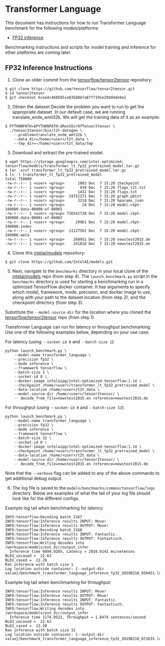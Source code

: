 # Transformer Language

This document has instructions for how to run Transformer Language benchmark for the
following modes/platforms:
* [FP32 inference](#fp32-inference-instructions)

Benchmarking instructions and scripts for model training and inference for
other platforms are coming later.

## FP32 Inference Instructions

1. Clone an older commit from the [tensorflow/tensor2tensor](https://github.com/tensorflow/tensor2tensor) repository:

```
$ git clone https://github.com/tensorflow/tensor2tensor.git
$ cd tensor2tensor
$ git checkout 6cea4c460585ce835d8bfa87f7191e29dd4de9e2
```

2. Obtain the dataset
Decide the problem you want to run to get the appropriate dataset. In our default case, we are running translate_ende_wmt32k.
We will get the training data of it as an example:

```
$ PYTHONPATH=$PYTHONPATH:$RootDirOfTensor2tensor \
  ./tensor2tensor/bin/t2t-datagen \
    --problem=translate_ende_wmt32k \
    --data_dir=/home/<user>/t2t_data \
    --tmp_dir=~/home/<user>/t2t_data/tmp
```

3. Download and extract the pre-trained model.
```
$ wget https://storage.googleapis.com/intel-optimized-tensorflow/models/transformer_lt_fp32_pretrained_model.tar.gz
$ tar -xzvf transformer_lt_fp32_pretrained_model.tar.gz
$ ls -l transformer_lt_fp32_pretrained_model
total 750000
-rw-r--r-- 1 <user> <group>      1003 Dec  7 15:20 checkpoint
-rw-r--r-- 1 <user> <group>       939 Dec  7 15:20 flags_t2t.txt
-rw-r--r-- 1 <user> <group>      1432 Dec  7 15:20 flags.txt
-rw-r--r-- 1 <user> <group>  19752171 Dec  7 15:20 graph.pbtxt
-rw-r--r-- 1 <user> <group>      3218 Dec  7 15:20 hparams.json
-rw-r--r-- 1 <user> <group>        24 Dec  7 15:20 model.ckpt-340000.data-00000-of-00002
-rw-r--r-- 1 <user> <group> 736542728 Dec  7 15:20 model.ckpt-340000.data-00001-of-00002
-rw-r--r-- 1 <user> <group>     29961 Dec  7 15:20 model.ckpt-340000.index
-rw-r--r-- 1 <user> <group>  11127562 Dec  7 15:20 model.ckpt-340000.meta
-rw-r--r-- 1 <user> <group>    268951 Dec  7 15:20 newstest2015.de
-rw-r--r-- 1 <user> <group>    241016 Dec  7 15:20 newstest2015.en
```

4. Clone this [intelai/models](https://github.com/IntelAI/models)
repository:

```
$ git clone https://github.com/IntelAI/models.git
```

5. Next, navigate to the `benchmarks` directory in your local clone of
the [intelai/models](https://github.com/IntelAI/models) repo (from step 4).
The `launch_benchmark.py` script in the `benchmarks` directory is
used for starting a benchmarking run in a optimized TensorFlow docker
container. It has arguments to specify which model, framework, mode,
precision, and docker image to use, along with your path to the dataset location (from step 2),
and the checkpoint directory (from step 3).

Substitute the `--model-source-dir` for the location where you cloned the
[tensorflow/tensor2tensor](https://github.com/tensorflow/tensor2tensor) repo
(from step 1).

Transformer Language can run for latency or throughput
benchmarking. Use one of the following examples below, depending on
your use case.

For latency (using `--socket-id 0` and `--batch-size 1`):

```
python launch_benchmark.py \
    --model-name transformer_language \
    --precision fp32 \
    --mode inference \
    --framework tensorflow \
    --batch-size 1 \
    --socket-id 0 \
    --docker-image intelaipg/intel-optimized-tensorflow:1.14 \
    --checkpoint /home/<user>/transformer_lt_fp32_pretrained_model \
    --data-location /home/<user>/t2t_data \
    --model-source-dir /home/<user>/tensor2tensor/ \
    -- decode_from_file=newstest2015.en reference=newstest2015.de
```

For throughput (using `--socket-id 0` and `--batch-size 32`):

```
python launch_benchmark.py \
    --model-name transformer_language \
    --precision fp32 \
    --mode inference \
    --framework tensorflow \
    --batch-size 32 \
    --socket-id 0 \
    --docker-image intelaipg/intel-optimized-tensorflow:1.14 \
    --checkpoint /home/<user>/transformer_lt_fp32_pretrained_model \
    --data-location /home/<user>/t2t_data \
    --model-source-dir /home/<user>/tensor2tensor/ \
    -- decode_from_file=newstest2015.en reference=newstest2015.de
```

Note that the `--verbose` flag can be added to any of the above commands
to get additional debug output.

6.  The log file is saved to the
`models/benchmarks/common/tensorflow/logs` directory. Below are
examples of what the tail of your log file should look like for the
different configs.

Example log tail when benchmarking for latency:
```
INFO:tensorflow:Decoding batch 2167
INFO:tensorflow:Inference results INPUT: Move!
INFO:tensorflow:Inference results OUTPUT: Move!
INFO:tensorflow:Decoding batch 2168
INFO:tensorflow:Inference results INPUT: Fantastic.
INFO:tensorflow:Inference results OUTPUT: Fantastisch.
INFO:tensorflow:Writing decodes into /workspace/models/out_dir/output_infer
  Inference time 6094.9205, Latency = 2810.0141 ms/setences
BLEU_uncased =  22.63
BLEU_cased =  22.20
Ran inference with batch size 1
Log location outside container: {--output-dir value}/benchmark_transformer_language_inference_fp32_20190210_050451.log
```

Example log tail when benchmarking for throughput:
```
INFO:tensorflow:Inference results INPUT: Move!
INFO:tensorflow:Inference results OUTPUT: Move!
INFO:tensorflow:Inference results INPUT: Fantastic.
INFO:tensorflow:Inference results OUTPUT: Fantastisch.
INFO:tensorflow:Writing decodes into /workspace/models/out_dir/output_infer
  Inference time 1174.0522, Throughput = 1.8474 sentences/second
BLEU_uncased =  22.63
BLEU_cased =  22.20
Ran inference with batch size 32
Log location outside container: {--output-dir value}/benchmark_transformer_language_inference_fp32_20190210_072635.log
```